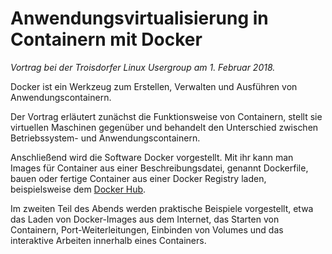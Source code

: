 # Anwendungsvirtualisierung in Containern mit Docker

_Vortrag bei der Troisdorfer Linux Usergroup am 1. Februar 2018._

Docker ist ein Werkzeug zum Erstellen, Verwalten und Ausführen von Anwendungscontainern.

Der Vortrag erläutert zunächst die Funktionsweise von Containern, stellt sie virtuellen Maschinen gegenüber und behandelt den Unterschied zwischen Betriebssystem- und Anwendungscontainern.

Anschließend wird die Software Docker vorgestellt. Mit ihr kann man Images für Container aus einer Beschreibungsdatei, genannt Dockerfile, bauen oder fertige Container aus einer Docker Registry laden, beispielsweise dem [Docker Hub](https://hub.docker.com/).

Im zweiten Teil des Abends werden praktische Beispiele vorgestellt, etwa das Laden von Docker-Images aus dem Internet, das Starten von Containern, Port-Weiterleitungen, Einbinden von Volumes und das interaktive Arbeiten innerhalb eines Containers.
